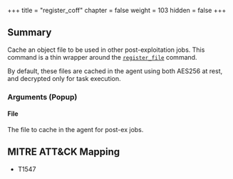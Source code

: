+++
title = "register_coff"
chapter = false
weight = 103
hidden = false
+++

## Summary
Cache an object file to be used in other post-exploitation jobs. This command is a thin wrapper around the [`register_file`](/agents/apollo/commands/register_file/) command.

By default, these files are cached in the agent using both AES256 at rest, and decrypted only for task execution.

### Arguments (Popup)
#### File
The file to cache in the agent for post-ex jobs.

## MITRE ATT&CK Mapping

- T1547